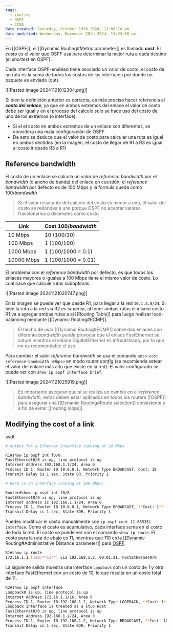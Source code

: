 ```yaml
---
tags:
  - routing
  - OSPF
  - CCNA
date created: Saturday, October 19th 2024, 11:08:14 pm
date modified: Wednesday, November 20th 2024, 11:33:50 pm
---
```

En [[OSPF]], el [[Dynamic Routing#Metric parameter]] es llamado **_cost_**. El _costo_ es el valor que OSPF usa para determinar la mejor ruta a cada destino (el _shortest_ en OSPF). 

Cada interface OSPF-enabled tiene asociado un valor de costo, el costo de un ruta es la suma de todos los costos de las interfaces por donde un paquete es enviado (out). 

![[Pasted image 20241121012304.png]]

Si bien la definición anterior es correcta, es más preciso hacer referencia al **_costo del enlace_**, ya que en ambos extremos del enlace el valor de costo debe ser igual y en el proceso del calculo solo se hace uso del costo de uno de los extremos (o interface). 
- Si el el costo en ambos extremos de un enlace son diferentes, se considera una mala configuración de OSPF. 
- De esto se deduce que el valor de costo para calcular una ruta es igual en ambos sentidos (en la imagen, el costo de llegar de R1 a R3 es igual al costo ir desde R3 a R1)


## Reference bandwidth 

 El costo de un enlace se calcula un valor de _reference bandwidth_ por el _bandwidth_ (o ancho de banda) del enlace en cuestión, el _reference bandwidth_ por defecto es de 100 Mbps y la formula queda como  $100/bandwidth$

> Si el valor resultante del calculo del costo es menor a uno, el valor del costo se redondea a uno porque OSPF no aceptar valores fraccionarios o decimales como costo

| Link       | Cost $100/bandwidth$ |
| ---------- | -------------------- |
| 10 Mbps    | 10 (100/10)          |
| 100 Mbps   | 1 (100/100)          |
| 1000 Mbps  | 1 (100/1000 = 0.1)   |
| 10000 Mbps | 1 (100/1000 = 0.01)  |

El problema con el _reference bandwidth_ por defecto, es que todos los enlaces mayores o iguales a 100 Mbps tiene el mismo valor de costo. Lo cual hace que calcule rutas subóptimas.

![[Pasted image 20241121020747.png]]

En la imagen se puede ver que desde R1, para llegar a la red `10.1.3.0/24`. Si bien la ruta a la red via R2 es superior, al tener ambas rutas el mismo costo. R1 va a agregar ambas rutas a al [[Routing Table]] para luego realizar load-balancing mediante [[Dynamic Routing#ECMP]]. 

> El hecho de usar [[Dynamic Routing#ECMP]] sobre dos enlaces con diferente _bandwidth_ puede provocar que el enlace FastEthernet se sature mientras el enlace GigabitEthernet es infrautilizado, por lo que no es recomendable el uso. 

Para cambiar el valor _reference bandwidth_ se usa el comando `auto-cost reference-bandwidth <Mbps>` en modo _router config_ (se recomienda setear el valor del enlace más alto que existe en la red). El valor configurado se puede ver con `show ip ospf interface brief`.

![[Pasted image 20241121025919.png]]

> Es importante asegurar que si se realiza un cambio en el _reference bandwidth_, estos deben estar aplicados en todos los routers [[OSPF]] para asegurar una [[Dynamic Routing#Route selection]] consistente y a fin de evitar [[routing loops]].
> 

## Modifying the cost of a link 
asdf















``` bash
# output for a Ethernet interface running at 10 Mbps

R1#show ip ospf int f0/0
FastEthernet0/0 is up, line protocol is up
Internet Address 192.168.1.1/24, Area 0
Process ID 1, Router ID 10.0.0.1, Network Type BROADCAST, Cost: 10
Transmit Delay is 1 sec, State DR, Priority 1

# Here is an interface running at 100 Mbps:

Router#show ip ospf int f0/0
FastEthernet0/0 is up, line protocol is up
Internet address is 192.168.1.1/24, Area 0
Process ID 1, Router ID 10.0.0.1, Network Type BROADCAST, **Cost: 1**
Transmit Delay is 1 sec, State BDR, Priority 1
```

Puedes modificar el costo manualmente con `ip ospf cont [1-65535] interface`. Como el costo es acumulativo, cada interface suma en el costo de toda la red. El costo se puede ver con el comando `show ip route`. El costo para la ruta de abajo es 11, mientras que 110 es la  [[Dynamic Routing#Administrative Distance parameter]] para [OSPF](OSPF.md). 

``` bash
R1#show ip route
172.16.1.1 [110/**11**] via 192.168.1.2, 00:01:21, FastEthernet0/0
```

La siguiente salida muestra una interface `Loopback` con un costo de 1 y otra interface FastEthernet con un costo de 10, lo que resulta en un costo total de 11. 

``` bash
R2#show ip ospf interface
Loopback0 is up, line protocol is up
Internet Address 172.16.1.1/16, Area 0
Process ID 1, Router ID 192.168.1.2, Network Type LOOPBACK, **Cost: 1**
Loopback interface is treated as a stub Host
FastEthernet0/0 is up, line protocol is up
Internet Address 192.168.1.2/24, Area 0
Process ID 1, Router ID 192.168.1.2, Network Type BROADCAST, **Cost: 10**
Transmit Delay is 1 sec, State BDR, Priority 1
```